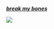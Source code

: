 [***break my bones***](https://youtu.be/Tn7wvu8R4Wk)

![](https://i.ibb.co/YQmVvQV/W-ra8z4-N9-Hs.webp)
